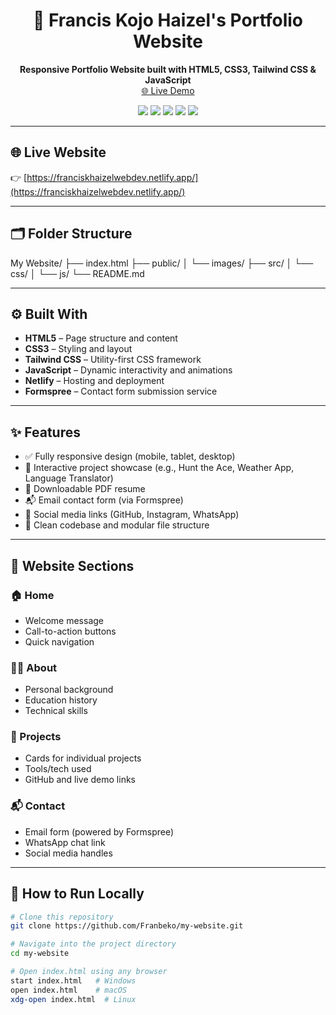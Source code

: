 <h1 align="center">💼 Francis Kojo Haizel's Portfolio Website</h1>

<p align="center">
  <b>Responsive Portfolio Website built with HTML5, CSS3, Tailwind CSS & JavaScript</b><br/>
  <a href="https://franciskhaizelwebdev.netlify.app/" target="_blank">🌐 Live Demo</a>
</p>

<p align="center">
  <img src="https://img.shields.io/badge/HTML5-E34F26?style=for-the-badge&logo=html5&logoColor=white"/>
  <img src="https://img.shields.io/badge/CSS3-1572B6?style=for-the-badge&logo=css3&logoColor=white"/>
  <img src="https://img.shields.io/badge/Tailwind_CSS-38B2AC?style=for-the-badge&logo=tailwind-css&logoColor=white"/>
  <img src="https://img.shields.io/badge/JavaScript-F7DF1E?style=for-the-badge&logo=javascript&logoColor=black"/>
  <img src="https://img.shields.io/badge/Netlify-00C7B7?style=for-the-badge&logo=netlify&logoColor=white"/>
</p>

---

## 🌐 Live Website

👉 [https://franciskhaizelwebdev.netlify.app/](https://franciskhaizelwebdev.netlify.app/)

---

## 🗂 Folder Structure
My Website/
├── index.html
├── public/
│   └── images/
├── src/
│   └── css/
│   └── js/
└── README.md

---

## ⚙️ Built With

- **HTML5** – Page structure and content  
- **CSS3** – Styling and layout  
- **Tailwind CSS** – Utility-first CSS framework  
- **JavaScript** – Dynamic interactivity and animations  
- **Netlify** – Hosting and deployment  
- **Formspree** – Contact form submission service  

---

## ✨ Features

- ✅ Fully responsive design (mobile, tablet, desktop)  
- 📂 Interactive project showcase (e.g., Hunt the Ace, Weather App, Language Translator)  
- 📄 Downloadable PDF resume  
- 📬 Email contact form (via Formspree)  
- 🔗 Social media links (GitHub, Instagram, WhatsApp)  
- 🧠 Clean codebase and modular file structure  

---

## 🔎 Website Sections

### 🏠 Home
- Welcome message  
- Call-to-action buttons  
- Quick navigation  

### 🙋‍♂️ About
- Personal background  
- Education history  
- Technical skills  

### 💼 Projects
- Cards for individual projects  
- Tools/tech used  
- GitHub and live demo links  

### 📬 Contact
- Email form (powered by Formspree)  
- WhatsApp chat link  
- Social media handles  

---

## 🚀 How to Run Locally

```bash
# Clone this repository
git clone https://github.com/Franbeko/my-website.git

# Navigate into the project directory
cd my-website

# Open index.html using any browser
start index.html   # Windows
open index.html    # macOS
xdg-open index.html  # Linux
